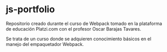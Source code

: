 # js-portfolio

Repositorio creado durante el curso de Webpack tomado en la plataforma de educación  Platzi.com con el profesor Oscar Barajas Tavares.

Se trata de un curso donde se adquieren conocimiento básicos en el manejo del empaquetador Webpack. 

